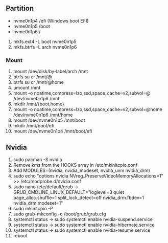 ## Partition

- nvme0n1p4 /efi (Windows boot EFI) 
- nvme0n1p5 /boot
- nvme0n1p6 /

1. mkfs.ext4 -L boot nvme0n1p5
2. mkfs.btrfs -L arch nvme0n1p6

### Mount

1. mount /dev/disk/by-label/arch /mnt
2. btrfs su cr /mnt/@
3. btrfs su cr /mnt/@home
4. umount /mnt
5. mount -o noatime,compress=lzo,ssd,space_cache=v2,subvol=@ /dev/nvme0n1p6 /mnt
6. mkdir /mnt/{boot,home}
7. mount -o noatime,compress=lzo,ssd,space_cache=v2,subvol=@home  /dev/nvme0n1p6 /mnt/home
8. mount  /dev/nvme0n1p5 /mnt/boot
9. mkdir /mnt/boot/efi
10. mount /dev/nvme0n1p4 /mnt/boot/efi


## Nvidia

1. sudo pacman -S nvidia
2. Remove kms from the HOOKS array in /etc/mkinitcpio.conf
3. Add MODULES=(nvidia, nvidia_modeset, nvidia_uvm nvidia_drm)
4. sudo echo "options nvidia NVreg_PreserveVideoMemoryAllocations=1" >> /etc/modprobe.d/nvidia.conf
5. sudo nano /etc/default/grub -> GRUB_CMDLINE_LINUX_DEFAULT="loglevel=3 quiet page_alloc.shuffle=1 split_lock_detect=off nvidia_drm.fbdev=1 nvidia_drm.modeset=1"
6. sudo mkinitcpio -P
7. sudo grub-mkconfig -o /boot/grub/grub.cfg
8. systemctl status -> sudo systemctl enable nvidia-suspend.service
9. systemctl status -> sudo systemctl enable nvidia-hibernate.service
10. systemctl status -> sudo systemctl enable nvidia-resume.service
11. reboot
